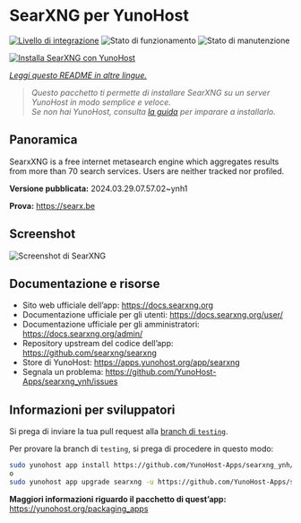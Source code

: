 <!--
N.B.: Questo README è stato automaticamente generato da <https://github.com/YunoHost/apps/tree/master/tools/readme_generator>
NON DEVE essere modificato manualmente.
-->

# SearXNG per YunoHost

[![Livello di integrazione](https://dash.yunohost.org/integration/searxng.svg)](https://dash.yunohost.org/appci/app/searxng) ![Stato di funzionamento](https://ci-apps.yunohost.org/ci/badges/searxng.status.svg) ![Stato di manutenzione](https://ci-apps.yunohost.org/ci/badges/searxng.maintain.svg)

[![Installa SearXNG con YunoHost](https://install-app.yunohost.org/install-with-yunohost.svg)](https://install-app.yunohost.org/?app=searxng)

*[Leggi questo README in altre lingue.](./ALL_README.md)*

> *Questo pacchetto ti permette di installare SearXNG su un server YunoHost in modo semplice e veloce.*  
> *Se non hai YunoHost, consulta [la guida](https://yunohost.org/install) per imparare a installarlo.*

## Panoramica

SearxXNG is a free internet metasearch engine which aggregates results from more than 70 search services. Users are neither tracked nor profiled.


**Versione pubblicata:** 2024.03.29.07.57.02~ynh1

**Prova:** <https://searx.be>

## Screenshot

![Screenshot di SearXNG](./doc/screenshots/screenshot_1.png)

## Documentazione e risorse

- Sito web ufficiale dell’app: <https://docs.searxng.org>
- Documentazione ufficiale per gli utenti: <https://docs.searxng.org/user/>
- Documentazione ufficiale per gli amministratori: <https://docs.searxng.org/admin/>
- Repository upstream del codice dell’app: <https://github.com/searxng/searxng>
- Store di YunoHost: <https://apps.yunohost.org/app/searxng>
- Segnala un problema: <https://github.com/YunoHost-Apps/searxng_ynh/issues>

## Informazioni per sviluppatori

Si prega di inviare la tua pull request alla [branch di `testing`](https://github.com/YunoHost-Apps/searxng_ynh/tree/testing).

Per provare la branch di `testing`, si prega di procedere in questo modo:

```bash
sudo yunohost app install https://github.com/YunoHost-Apps/searxng_ynh/tree/testing --debug
o
sudo yunohost app upgrade searxng -u https://github.com/YunoHost-Apps/searxng_ynh/tree/testing --debug
```

**Maggiori informazioni riguardo il pacchetto di quest’app:** <https://yunohost.org/packaging_apps>
